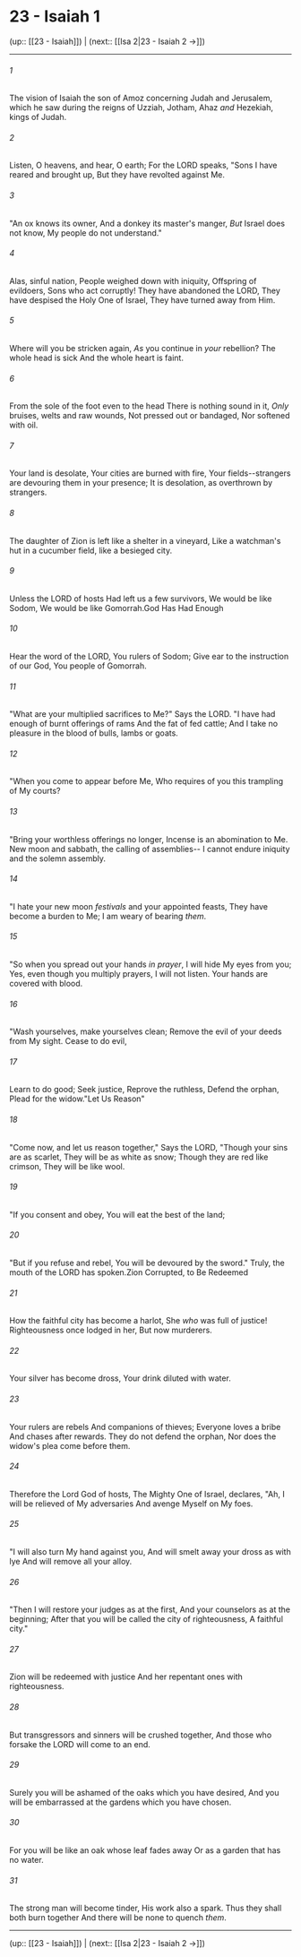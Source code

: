 # 23 - Isaiah 1

(up:: [[23 - Isaiah]]) | (next:: [[Isa 2|23 - Isaiah 2 →]])

***


###### 1 
The vision of Isaiah the son of Amoz concerning Judah and Jerusalem, which he saw during the reigns of Uzziah, Jotham, Ahaz _and_ Hezekiah, kings of Judah. 

###### 2 
Listen, O heavens, and hear, O earth; For the LORD speaks, "Sons I have reared and brought up, But they have revolted against Me. 

###### 3 
"An ox knows its owner, And a donkey its master's manger, _But_ Israel does not know, My people do not understand." 

###### 4 
Alas, sinful nation, People weighed down with iniquity, Offspring of evildoers, Sons who act corruptly! They have abandoned the LORD, They have despised the Holy One of Israel, They have turned away from Him. 

###### 5 
Where will you be stricken again, _As_ you continue in _your_ rebellion? The whole head is sick And the whole heart is faint. 

###### 6 
From the sole of the foot even to the head There is nothing sound in it, _Only_ bruises, welts and raw wounds, Not pressed out or bandaged, Nor softened with oil. 

###### 7 
Your land is desolate, Your cities are burned with fire, Your fields--strangers are devouring them in your presence; It is desolation, as overthrown by strangers. 

###### 8 
The daughter of Zion is left like a shelter in a vineyard, Like a watchman's hut in a cucumber field, like a besieged city. 

###### 9 
Unless the LORD of hosts Had left us a few survivors, We would be like Sodom, We would be like Gomorrah.God Has Had Enough 

###### 10 
Hear the word of the LORD, You rulers of Sodom; Give ear to the instruction of our God, You people of Gomorrah. 

###### 11 
"What are your multiplied sacrifices to Me?" Says the LORD. "I have had enough of burnt offerings of rams And the fat of fed cattle; And I take no pleasure in the blood of bulls, lambs or goats. 

###### 12 
"When you come to appear before Me, Who requires of you this trampling of My courts? 

###### 13 
"Bring your worthless offerings no longer, Incense is an abomination to Me. New moon and sabbath, the calling of assemblies-- I cannot endure iniquity and the solemn assembly. 

###### 14 
"I hate your new moon _festivals_ and your appointed feasts, They have become a burden to Me; I am weary of bearing _them_. 

###### 15 
"So when you spread out your hands _in prayer_, I will hide My eyes from you; Yes, even though you multiply prayers, I will not listen. Your hands are covered with blood. 

###### 16 
"Wash yourselves, make yourselves clean; Remove the evil of your deeds from My sight. Cease to do evil, 

###### 17 
Learn to do good; Seek justice, Reprove the ruthless, Defend the orphan, Plead for the widow."Let Us Reason" 

###### 18 
"Come now, and let us reason together," Says the LORD, "Though your sins are as scarlet, They will be as white as snow; Though they are red like crimson, They will be like wool. 

###### 19 
"If you consent and obey, You will eat the best of the land; 

###### 20 
"But if you refuse and rebel, You will be devoured by the sword." Truly, the mouth of the LORD has spoken.Zion Corrupted, to Be Redeemed 

###### 21 
How the faithful city has become a harlot, She _who_ was full of justice! Righteousness once lodged in her, But now murderers. 

###### 22 
Your silver has become dross, Your drink diluted with water. 

###### 23 
Your rulers are rebels And companions of thieves; Everyone loves a bribe And chases after rewards. They do not defend the orphan, Nor does the widow's plea come before them. 

###### 24 
Therefore the Lord God of hosts, The Mighty One of Israel, declares, "Ah, I will be relieved of My adversaries And avenge Myself on My foes. 

###### 25 
"I will also turn My hand against you, And will smelt away your dross as with lye And will remove all your alloy. 

###### 26 
"Then I will restore your judges as at the first, And your counselors as at the beginning; After that you will be called the city of righteousness, A faithful city." 

###### 27 
Zion will be redeemed with justice And her repentant ones with righteousness. 

###### 28 
But transgressors and sinners will be crushed together, And those who forsake the LORD will come to an end. 

###### 29 
Surely you will be ashamed of the oaks which you have desired, And you will be embarrassed at the gardens which you have chosen. 

###### 30 
For you will be like an oak whose leaf fades away Or as a garden that has no water. 

###### 31 
The strong man will become tinder, His work also a spark. Thus they shall both burn together And there will be none to quench _them_.

***

(up:: [[23 - Isaiah]]) | (next:: [[Isa 2|23 - Isaiah 2 →]])
